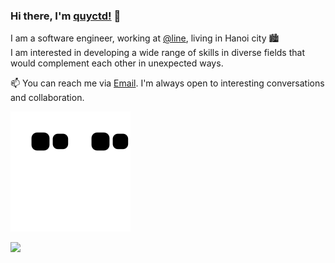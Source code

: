 ### Hi there, I'm [quyctd!](https://github.com/quyctd) 👋

I am a software engineer, working at [@line](https://github.com/line), living in Hanoi city 🏙
<br/>
I am interested in developing a wide range of skills in diverse fields that would complement each other in unexpected ways.
<br/>

📫 You can reach me via <a href="mailto:quy.dc98@gmail.com" target="_blank">Email</a>. I'm always open to interesting conversations and collaboration.
<!-- 
<a href="https://github.com/quyctd/quyctd">
  <img src="https://github-readme-stats.vercel.app/api?username=quyctd&count_private=true">
</a>
 -->

![github contribution grid snake animation](https://raw.githubusercontent.com/quyctd/quyctd/output/github-contribution-grid-snake-dark.svg?palette=github-dark#gh-dark-mode-only)![github contribution grid snake animation](https://raw.githubusercontent.com/quyctd/quyctd/output/github-contribution-grid-snake.svg#gh-light-mode-only)

[![](https://komarev.com/ghpvc/?username=quyctd&style=flat-square&color=brightgreen)](https://www.quyctd.dev)
